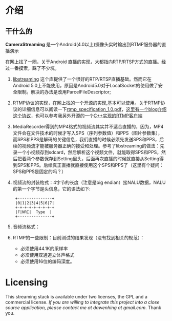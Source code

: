 # 介绍

## 干什么的

**CameraStreaming** 是一个Android(4.0以上)摄像头实时输出到RTMP服务器的直播演示

在网上找了一圈，关于Android 直播的实现，大都指向RTP/RTSP方式的直播。经过一番摸索，踩了不少坑。

1. [libstreaming](https://github.com/fyhertz/libstreaming) 这个库提供了一个很好的RTP/RTSP直播基础。然而它在Android 5.0上不能使用，原因是Android5.0对于LocalSocket的使用做了安全限制。解决的办法是改用ParcelFileDescriptor;
2. RTMP协议的实现，在网上找的一个开源的实现,基本可以使用。关于RTMP协议的详细信息可以阅读一下[rtmp_specification_1.0.pdf](https://github.com/dourgulf/CameraStreaming/blob/master/doc/rtmp_specification_1.0.pdf)，[这里有一个blog介绍这个协议](http://www.cnweblog.com/fly2700/archive/2008/04/09/281431.html)，也可以参考我另外开源的一个[C++实现的RTMP客户端]()
3. MediaRecorder得到的MP4格式的视频流其实并不适合直播的，因为，MP4文件会在文件技术的时候才写入SPS（序列参数值）和PPS（图片参数集），而SPS和PPS是解码的关键信息，我们直播的时候必须先发送SPS和PPS，后续的视频流才能被服务器正确的接受和处理。参考了libstreaming的做法：先录一个小视频存到sdcard，然后解析这个视频文件，就能取得SPS和PPS，然后把着两个参数保存到Setting里头，后面再次直播的时候就直接从Setting得到SPS和PPS。后续真正直播就直接使用这个SPS和PPS了（这里有个疑问：SPS和PPS是固定的吗？）
4. 视频流的封装格式：4字节的长度（注意是big endian）接NALU数据，NALU的第一个字节是头信息，它的语法如下:

		+---------------+
		|0|1|2|3|4|5|6|7|
		+-+-+-+-+-+-+-+-+
		|F|NRI|  Type  |
		+---------------+
		
5. 音频流格式：
6. RTMP的一些限制：目前测试的结果发现（没有找到相关的规范）：
	* 必须使用44.1K的采样率
	* 必须使用双通道立体声格式
	* 必须使用16位的编码深度。

# Licensing

This streaming stack is available under two licenses, the GPL and a commercial license. *If you are willing to integrate this project into a close source application, please contact me at dawenhing at gmail.com*. Thank you.
